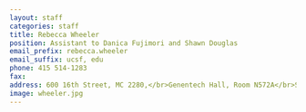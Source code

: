 ```yaml
---
layout: staff
categories: staff
title: Rebecca Wheeler
position: Assistant to Danica Fujimori and Shawn Douglas 
email_prefix: rebecca.wheeler
email_suffix: ucsf, edu
phone: 415 514-1283
fax: 
address: 600 16th Street, MC 2280,</br>Genentech Hall, Room N572A</br>San Francisco, CA 94158-2140</br>
image: wheeler.jpg
---
```


